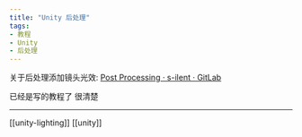 ```yaml
---
title: "Unity 后处理"
tags:
- 教程
- Unity
- 后处理
---
```

   

关于后处理添加镜头光效: [Post Processing · s-ilent · GitLab](https://gitlab.com/s-ilent/SCSS/-/wikis/Other/Post-Processing)

已经是写的教程了 很清楚



---

[[unity-lighting]]
[[unity]]